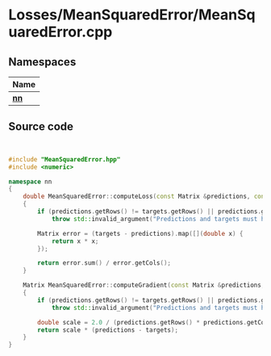 # Losses/MeanSquaredError/MeanSquaredError.cpp



## Namespaces

| Name           |
| -------------- |
| **[nn](../Namespaces/namespacenn.md)**  |




## Source code

```cpp


#include "MeanSquaredError.hpp"
#include <numeric>

namespace nn
{
    double MeanSquaredError::computeLoss(const Matrix &predictions, const Matrix &targets)
    {
        if (predictions.getRows() != targets.getRows() || predictions.getCols() != targets.getCols())
            throw std::invalid_argument("Predictions and targets must have the same dimensions.");

        Matrix error = (targets - predictions).map([](double x) { 
            return x * x; 
        });

        return error.sum() / error.getCols();
    }

    Matrix MeanSquaredError::computeGradient(const Matrix &predictions, const Matrix &targets)
    {
        if (predictions.getRows() != targets.getRows() || predictions.getCols() != targets.getCols())
            throw std::invalid_argument("Predictions and targets must have the same dimensions.");

        double scale = 2.0 / (predictions.getRows() * predictions.getCols());
        return scale * (predictions - targets);
    }
}
```
